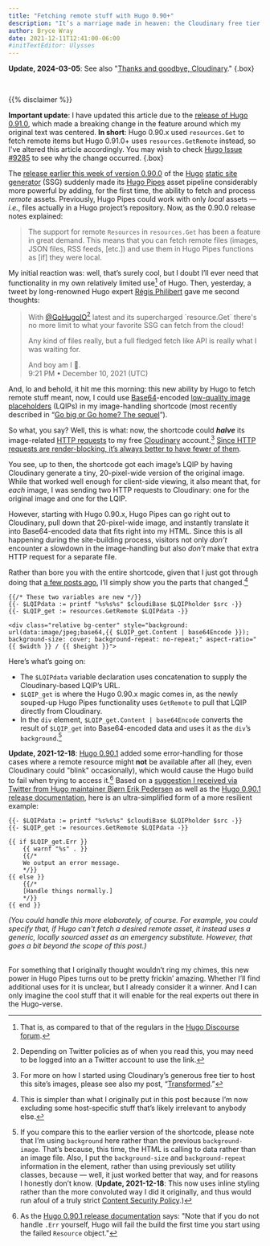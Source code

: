 ```yaml
---
title: "Fetching remote stuff with Hugo 0.90+"
description: "It’s a marriage made in heaven: the Cloudinary free tier and Hugo Pipes’ new ability to grab remote items."
author: Bryce Wray
date: 2021-12-11T12:41:00-06:00
#initTextEditor: Ulysses
---
```


<strong class="red">Update, 2024-03-05</strong>: See also "[Thanks and goodbye, Cloudinary](/posts/2024/03/thanks-goodbye-cloudinary/)."
{.box}

<br>

{{% disclaimer %}}

**Important update**: I have updated this article due to the [release of Hugo 0.91.0](https://github.com/gohugoio/hugo/releases/tag/v0.91.0), which made a breaking change in the feature around which my original text was centered. **In short**: Hugo 0.90.x used `resources.Get` to fetch remote items but Hugo 0.91.0+ uses `resources.GetRemote` instead, so I've altered this article accordingly. You may wish to check [Hugo Issue #9285](https://github.com/gohugoio/hugo/issues/9285) to see why the change occurred.
{.box}

The [release earlier this week of version 0.90.0](https://github.com/gohugoio/hugo/releases/tag/v0.90.0) of the [Hugo](https://gohugo.io) [static site generator](https://github.com/myles/awesome-static-generators) (SSG) suddenly made its [Hugo Pipes](https://gohugo.io/hugo-pipes) asset pipeline considerably more powerful by adding, for the first time, the ability to fetch and process *remote* assets. Previously, Hugo Pipes could work with only *local* assets — *i.e.*, files actually in a Hugo project’s repository. Now, as the 0.90.0 release notes explained:

> The support for remote `Resources` in `resources.Get` has been a feature in great demand. This means that you can fetch remote files (images, JSON files, RSS feeds, [etc.]) and use them in Hugo Pipes functions as [if] they were local.

My initial reaction was: well, that’s surely cool, but I doubt I’ll ever need that functionality in my own relatively limited use[^1] of Hugo. Then, yesterday, a tweet by long-renowned Hugo expert [Régis Philibert](https://github.com/regisphilibert) gave me second thoughts:

> With [@GoHugoIO](https://twitter.com/GoHugoIO)[^tweets] latest and its supercharged \`resource.Get\` there's no more limit to what your favorite SSG can fetch from the cloud!
>
> Any kind of files really, but a full fledged fetch like API is really what I was waiting for.
>
> And boy am I 🤩.\
> <span class="pokey">9:21 PM • December 10, 2021 (UTC)</span>
<!-- https://twitter.com/regisphilibert/status/1469417024518565900 -->

[^tweets]: Depending on Twitter policies as of when you read this, you may need to be logged into an a Twitter account to use the link.

And, lo and behold, it hit me this morning: this new ability by Hugo to fetch remote stuff meant, now, I could use [Base64](https://developer.mozilla.org/en-US/docs/Glossary/Base64)-encoded [low-quality image placeholders](https://www.guypo.com/introducing-lqip-low-quality-image-placeholders) (LQIPs) in my image-handling shortcode (most recently described in “[Go big or Go home? The sequel](/posts/2021/11/go-big-go-home-sequel/)”).

So what, you say? Well, this is what: now, the shortcode could ***halve*** its image-related [HTTP requests](https://developer.mozilla.org/en-US/docs/Web/HTTP/Overview) to my free [Cloudinary](https://cloudinary.com) account.[^2] [Since HTTP requests are render-blocking, it’s always better to have fewer of them](https://blog.hubspot.com/marketing/reduce-http-requests).

You see, up to then, the shortcode got each image’s LQIP by having Cloudinary generate a tiny, 20-pixel-wide version of the original image. While that worked well enough for client-side viewing, it also meant that, for *each* image, I was sending two HTTP requests to Cloudinary: one for the original image and one for the LQIP.

However, starting with Hugo 0.90.x, Hugo Pipes can go right out to Cloudinary, pull down that 20-pixel-wide image, and instantly translate it into Base64-encoded data that fits right into my HTML. Since this is all happening during the site-building process, visitors not only *don’t* encounter a slowdown in the image-handling but also *don’t* make that extra HTTP request for a separate file.

Rather than bore you with the entire shortcode, given that I just got through doing that [a few posts ago](/posts/2021/11/go-big-go-home-sequel/), I’ll simply show you the parts that changed.[^simpler]

```go-html-template{bigdiv=true}
{{/* These two variables are new */}}
{{- $LQIPdata := printf "%s%s%s" $cloudiBase $LQIPholder $src -}}
{{- $LQIP_get := resources.GetRemote $LQIPdata -}}

<div class="relative bg-center" style="background: url(data:image/jpeg;base64,{{ $LQIP_get.Content | base64Encode }}); background-size: cover; background-repeat: no-repeat;" aspect-ratio="{{ $width }} / {{ $height }}">
```

Here’s what’s going on:

- The `$LQIPdata` variable declaration uses concatenation to supply the Cloudinary-based LQIP’s URL.
- `$LQIP_get` is where the Hugo 0.90.x magic comes in, as the newly souped-up Hugo Pipes functionality uses `GetRemote` to pull that LQIP directly from Cloudinary.
- In the `div` element, `$LQIP_get.Content | base64Encode` converts the result of `$LQIP_get` into Base64-encoded data and uses it as the `div`’s `background`.[^shortcode]

**Update, 2021-12-18**: [Hugo 0.90.1](https://github.com/gohugoio/hugo/releases/tag/v0.90.1) added some error-handling for those cases where a remote resource might **not** be available after all (hey, even Cloudinary could "blink" occasionally), which would cause the Hugo build to fail when trying to access it.[^why] Based on a [suggestion I received via Twitter from Hugo maintainer Bjørn Erik Pedersen](https://twitter.com/bepsays/status/1472259051354570752) as well as the [Hugo 0.90.1 release documentation](https://github.com/gohugoio/hugo/releases/tag/v0.90.1), here is an ultra-simplified form of a more resilient example:

```go-html-template
{{- $LQIPdata := printf "%s%s%s" $cloudiBase $LQIPholder $src -}}
{{- $LQIP_get := resources.GetRemote $LQIPdata -}}

{{ if $LQIP_get.Err }}
	{{ warnf "%s" . }}
	{{/*
	We output an error message.
	*/}}
{{ else }}
	{{/*
	[Handle things normally.]
	*/}}
{{ end }}
```

*(You could handle this more elaborately, of course. For example, you could specify that, if Hugo can't fetch a desired remote asset, it instead uses a generic, locally sourced asset as an emergency substitute. However, that goes a bit beyond the scope of this post.)*

&nbsp;<br />
For something that I originally thought wouldn’t ring my chimes, this new power in Hugo Pipes turns out to be pretty frickin’ amazing. Whether I’ll find additional uses for it is unclear, but I already consider it a winner. And I can only imagine the cool stuff that it will enable for the real experts out there in the Hugo-verse.

[^1]:	That is, as compared to that of the regulars in the [Hugo Discourse forum](https://discourse.gohugo.io).

[^2]:	For more on how I started using Cloudinary’s generous free tier to host this site’s images, please see also my post, “[Transformed](/posts/2020/07/transformed/).”

[^simpler]: This is simpler than what I originally put in this post because I’m now excluding some host-specific stuff that’s likely irrelevant to anybody else.

[^shortcode]:	If you compare this to the earlier version of the shortcode, please note that I’m using `background` here rather than the previous `background-image`. That’s because, this time, the HTML is calling to data rather than an image file. Also, I put the `background-size` and `background-repeat` information in the element, rather than using previously set utility classes, because — well, it just worked better that way, and for reasons I honestly don’t know. (**Update, 2021-12-18**: This now uses inline styling rather than the more convoluted way I did it originally, and thus would run afoul of a truly strict [Content Security Policy](https://content-security-policy.com).)

[^why]: As the [Hugo 0.90.1 release documentation](https://github.com/gohugoio/hugo/releases/tag/v0.90.1) says: "Note that if you do not handle `.Err` yourself, Hugo will fail the build the first time you start using the failed `Resource` object."

